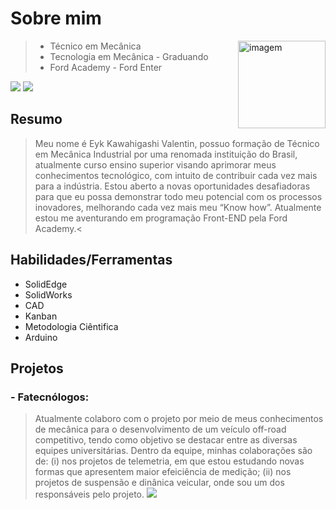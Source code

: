 # Sobre mim
<img src="https://scontent-gru1-1.xx.fbcdn.net/v/t1.6435-9/95365320_4138801262892751_284672008631877632_n.jpg?_nc_cat=110&ccb=1-7&_nc_sid=174925&_nc_eui2=AeEKzxuCpsvCs2f322v0gFkC-axNRHN7oX35rE1Ec3uhfW9u988Ae_SmY0BTP2YRl2Tn24YXdk3pF_jOGiPGfECq&_nc_ohc=JWo6_PvX4mcAX_-QMAJ&_nc_ht=scontent-gru1-1.xx&oh=00_AfB0Eq_fLMQwKcXmP16xYcO4oYTUCNpOO3VId8o8gSr22w&oe=643456C7" align="right" alt="imagem" width="140px" height="140px">

> - Técnico em Mecânica
> - Tecnologia em Mecânica - Graduando
> - Ford Academy - Ford Enter

<p> 
 
<a href="https://www.linkedin.com/in/eyk-kawahigashi-valentin-89945621a" target="_blank"><img src="https://img.shields.io/badge/-LinkedIn-%230077B5?style=for-the-badge&logo=linkedin&logoColor=white" target="_blank"></a>
<a href ="mailto:eyk.valentin@hotmail.com"><img src="https://img.shields.io/badge/Microsoft_Outlook-0078D4?style=for-the-badge&logo=microsoft-outlook&logoColor=white"></a>
</p>

## Resumo
> Meu nome é Eyk Kawahigashi Valentin, possuo formação de Técnico em Mecânica Industrial por uma renomada instituição do Brasil, atualmente curso ensino superior visando aprimorar meus conhecimentos tecnológico, com intuito de contribuir cada vez mais para a indústria. Estou aberto a novas oportunidades desafiadoras para que eu possa demonstrar todo meu potencial com os processos inovadores, melhorando cada vez mais meu “Know how”. Atualmente estou me aventurando em programação Front-END pela Ford Academy.<
## Habilidades/Ferramentas
- SolidEdge
- SolidWorks
- CAD
- Kanban
- Metodologia Ciêntifica
- Arduino
## Projetos
### - Fatecnólogos:
 > Atualmente colaboro com o projeto por meio de meus conhecimentos de mecânica para o desenvolvimento de um veículo off-road competitivo, tendo como objetivo se destacar entre as diversas equipes universitárias. Dentro da equipe, minhas colaborações são de: (i) nos projetos de telemetria, em que estou estudando novas formas que apresentem maior efeiciência de medição; (ii) nos projetos de suspensão e dinânica veicular, onde sou um dos responsáveis pelo projeto.
![](https://art.pixilart.com/75b07a771cf723f.gif)

